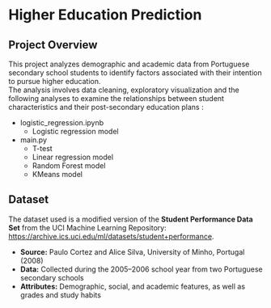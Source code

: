 # Higher Education Prediction

## Project Overview
This project analyzes demographic and academic data from Portuguese secondary school students to identify factors associated with their intention to pursue higher education.  
The analysis involves data cleaning, exploratory visualization and the following analyses to examine the relationships between student characteristics and their post-secondary education plans : 
- logistic_regression.ipynb
    - Logistic regression model
- main.py
    - T-test
    - Linear regression model
    - Random Forest model
    - KMeans model

## Dataset
The dataset used is a modified version of the **Student Performance Data Set** from the UCI Machine Learning Repository:  
https://archive.ics.uci.edu/ml/datasets/student+performance. 

- **Source:** Paulo Cortez and Alice Silva, University of Minho, Portugal (2008)
- **Data:** Collected during the 2005–2006 school year from two Portuguese secondary schools
- **Attributes:** Demographic, social, and academic features, as well as grades and study habits

